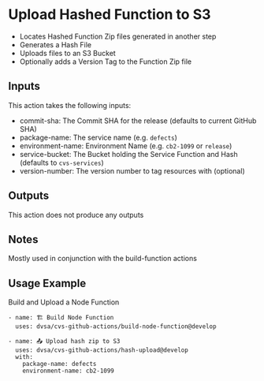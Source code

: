 # Upload Hashed Function to S3

- Locates Hashed Function Zip files generated in another step
- Generates a Hash File
- Uploads files to an S3 Bucket
- Optionally adds a Version Tag to the Function Zip file

## Inputs

This action takes the following inputs:
- commit-sha: The Commit SHA for the release (defaults to current GitHub SHA)
- package-name: The service name (e.g. `defects`)
- environment-name: Environment Name (e.g. `cb2-1099` or `release`)
- service-bucket: The Bucket holding the Service Function and Hash (defaults to `cvs-services`)
- version-number: The version number to tag resources with (optional)

## Outputs

This action does not produce any outputs

## Notes

Mostly used in conjunction with the build-function actions

## Usage Example

Build and Upload a Node Function
```
- name: 🏗️ Build Node Function
  uses: dvsa/cvs-github-actions/build-node-function@develop

- name: 📤 Upload hash zip to S3
  uses: dvsa/cvs-github-actions/hash-upload@develop
  with:
    package-name: defects
    environment-name: cb2-1099
```
